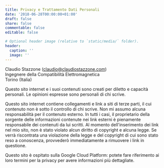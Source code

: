 ```yaml
---
title: Privacy e Trattamento Dati Personali
date: '2018-06-28T00:00:00+01:00'
draft: false
share: false
commentable: false
editable: false

# Optional header image (relative to `static/media/` folder).
header:
  caption: ''
  image: ''
---
```

Claudio Stazzone (claudio@claudiostazzone.com)<br>
Ingegnere della Compatibilità Elettromagnetica<br>
Torino (Italia)

Questo sito internet e i suoi contenuti sono creati per diletto e capacità personali. Le opinioni espresse sono personali di chi scrive.

Questo sito internet contiene collegamenti e link a siti di terze parti, il cui contenuto non è sotto il controllo di chi scrive. Non mi assumo alcuna responsabilità per il contenuto esterno. In tutti i casi, il proprietario della sorgente delle informazioni contenute nei link esterni è pienamente responsabile dei contenuti da lui scritti.
Al momento dell'inserimento dei link nel mio sito, non è stato violato alcun diritto di copyright e alcuna legge. Se verrà riscontrata una violazione della legge e del copyright di cui sono stato reso a conoscenza, provvederò immediatamente a rimuovere i link in questione.

Questo sito è ospitato sulla Google Cloud Platform: potete fare riferimento ai loro termini per la privacy per avere informazioni più dettagliate.
